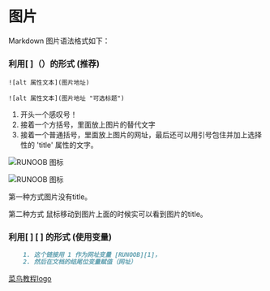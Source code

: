 # 图片

Markdown 图片语法格式如下：

### 利用[ ]（）的形式 (推荐)

```
![alt 属性文本](图片地址)

![alt 属性文本](图片地址 "可选标题")
```

1. 开头一个感叹号！
2. 接着一个方括号，里面放上图片的替代文字
3. 接着一个普通括号，里面放上图片的网址，最后还可以用引号包住并加上选择性的 'title' 属性的文字。

![RUNOOB 图标](http://static.runoob.com/images/runoob-logo.png)

![RUNOOB 图标](http://static.runoob.com/images/runoob-logo.png "RUNOOB")

第一种方式图片没有title。  

第二种方式 鼠标移动到图片上面的时候实可以看到图片的title。

### 利用[ ] [ ] 的形式 (使用变量)

```markdown
	1. 这个链接用 1 作为网址变量 [RUNOOB][1]，
	2. 然后在文档的结尾位变量赋值（网址）
```



[菜鸟教程logo][1]

[1]: http://static.runoob.com/images/runoob-logo.png

